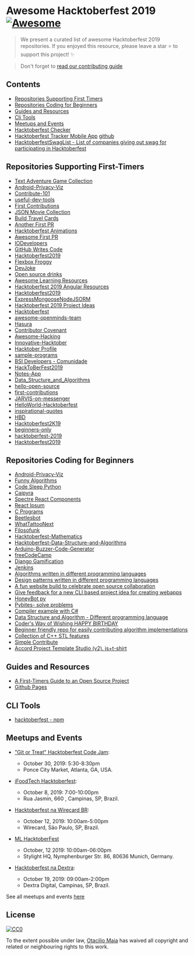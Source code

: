 # Awesome Hacktoberfest 2019 [![Awesome](https://cdn.rawgit.com/sindresorhus/awesome/d7305f38d29fed78fa85652e3a63e154dd8e8829/media/badge.svg)](https://github.com/sindresorhus/awesome)

> We present a curated list of awesome Hacktoberfest 2019 repositories. If you enjoyed this resource, please leave a star :star: to support this project! :sparkles:

> Don't forget to [read our contributing guide](https://github.com/OtacilioN/awesome-hacktoberfest-2019/blob/master/CONTRIBUTING.md)

## Contents

- [Repositories Supporting First Timers](#repositories-supporting-first-timers)
- [Repositories Coding for Beginners](#repositories-coding-for-beginners)
- [Guides and Resources](#guides-and-resources)
- [Cli Tools](#cli-tools)
- [Meetups and Events](#meetups-and-events)
- [Hacktoberfest Checker](https://hacktoberfestchecker.jenko.me/)
- [Hacktoberfest Tracker Mobile App](https://play.google.com/store/apps/details?id=com.hacktoberfesttrackerapp) [github](https://github.com/KeyboardNinjas/hacktoberfest-mobileapp)
- [HacktoberfestSwagList - List of companies giving out swag for participating in Hacktoberfest](https://hacktoberfestswaglist.com/)

## Repositories Supporting First-Timers

- [Text Adventure Game Collection](https://github.com/D4rk3l/text-adventure-hacktoberfest)
- [Android-Privacy-Viz](https://github.com/rohitasnair/android-privacy-viz)
- [Contribute-101](https://github.com/RocktimSaikia/Contribute-101)
- [useful-dev-tools](https://github.com/lucasnaja/useful-dev-tools)
- [First Contributions](https://github.com/Roshanjossey/first-contributions)
- [JSON Movie Collection](https://github.com/jsonmc/jsonmc)
- [Build Travel Cards](https://github.com/s-Hale/BuildTravelCards)
- [Another First PR](https://github.com/Joonsang1994/YourFirstPR)
- [Hacktoberfest Animations](https://github.com/NiallEccles/Hacktoberfest-animations)
- [Awesome First PR](https://github.com/mungell/awesome-for-beginners)
- [IODevelopers](https://github.com/IODevelopers/hacktoberfest)
- [GitHub Writes Code](https://github.com/JohnPhamous/GitHub-Writes-Code)
- [Hacktoberfest2019](https://github.com/Open-Source-Contributors-JSS/Hacktoberfest2019)
- [Flexbox Froggy](https://github.com/thomaspark/flexboxfroggy)
- [DevJoke](https://github.com/shrutikapoor08/devjoke)
- [Open source drinks](https://github.com/alfg/opendrinks)
- [Awesome Learning Resources](https://github.com/lauragift21/awesome-learning-resources)
- [Hacktoberfest 2019 Angular Resources](https://github.com/timdeschryver/hacktoberfest-2019-angular)
- [Hacktoberfest2019](https://github.com/luanmbrito/NodeJS-Postgresql-Mongodb)
- [ExpressMongooseNodeJSORM](https://github.com/DJilanov/Express-Mongoose-NodeJS-ORM)
- [Hacktoberfest 2019 Project Ideas](https://github.com/aletaschner/HacktoberFest2019-ProjectIdeas)
- [Hacktoberfest](https://github.com/Joonsang1994/Hacktoberfest)
- [awesome-openminds-team](https://github.com/open-minds/awesome-openminds-team)
- [Hasura](https://github.com/hasura/graphql-engine)
- [Contributor Covenant](https://github.com/ContributorCovenant/contributor_covenant)
- [Awesome-Hacking](https://github.com/Hack-with-Github/Awesome-Hacking)
- [Innovative-Hacktober](https://github.com/InnovativeCoder/Innovative-Hacktober)
- [Hacktober Profile](https://github.com/srinibasbiswal/HacktoberProfile)
- [sample-programs](https://github.com/TheRenegadeCoder/sample-programs)
- [BSI Developers - Comunidade](https://github.com/bsi-developers/comunidade)
- [HackToBerFest2019](https://github.com/HackToberFeststuff/HackToberFest2019)
- [Notes-App](https://github.com/NullByte08/Notes-App)
- [Data_Structure_and_Algorithms](https://github.com/AshwinKushwah/Data_Structure_and_Algorithms)
- [hello-open-source](https://github.com/mazipan/hello-open-source)
- [first-contributions](https://github.com/devncode/first-contributions)
- [JARVIS-on-messenger](https://github.com/swapagarwal/JARVIS-on-Messenger)
- [HelloWorld-Hacktoberfest](https://github.com/ghost1372/HelloWorld-Hacktoberfest)
- [inspirational-quotes](https://github.com/vinitshahdeo/inspirational-quotes)
- [HBD](https://github.com/vinitshahdeo/HBD)
- [Hacktoberfest2K19](https://github.com/vinitshahdeo/HacktoberFest2K19)
- [beginners-only](https://github.com/pr4shan7/beginners-only)
- [hacktoberfest-2019](https://github.com/mcao/hacktoberfest-2019)
- [Hacktoberfest2019](https://github.com/wajahatkarim3/Hacktoberfest2019)

## Repositories Coding for Beginners

- [Android-Privacy-Viz](https://github.com/rohitasnair/android-privacy-viz)
- [Funny Algorithms](https://github.com/ReciHub/FunnyAlgorithms)
- [Code Sleep Python](https://github.com/prateekiiest/Code-Sleep-Python)
- [Caipyra](https://github.com/jtemporal/caipyra)
- [Spectre React Components](https://github.com/CodeDraken/spectre-react)
- [React Ipsum](https://github.com/CodeDraken/react-ipsum)
- [C Programs](https://github.com/Akanksha1212/C_Programs)
- [Beetlesbot](https://github.com/bleeptrack/beetlesbot/)
- [WhatTattooNext](https://github.com/binarykittenDE/whatTattooNext)
- [Filosofunk](https://github.com/IgorRozani/filosofunk)
- [Hacktoberfest-Mathematics](https://github.com/BaReinhard/Hacktoberfest-Mathematics)
- [Hacktoberfest-Data-Structure-and-Algorithms](https://github.com/BaReinhard/Hacktoberfest-Data-Structure-and-Algorithms)
- [Arduino-Buzzer-Code-Generator](https://github.com/ThiagoAugustoSM/arduino-buzzer-code-generator)
- [freeCodeCamp](https://github.com/freeCodeCamp/freeCodeCamp)
- [Django Gamification](https://github.com/mattjegan/django-gamification)
- [Jenkins](https://github.com/jenkinsci/jenkins)
- [Algorithms written in different programming languages](https://github.com/ZoranPandovski/al-go-rithms)
- [Design patterns written in different programming languages](https://github.com/ZoranPandovski/design-patterns)
- [A fun website build to celebrate open source collaboration](https://github.com/Evie-Skinner18/happy_hacktoberfest_19)
- [Give feedback for a new CLI based project idea for creating webapps](https://github.com/buildtip/create-web-app/issues/60)
- [HoneyBot py](https://github.com/pyhoneybot/honeybot)
- [Pybites- solve problems](https://github.com/pybites/challenges)
- [Compiler example with C#](https://github.com/Tarcioc2/Static-Checker-Compiladores.git)
- [Data Structure and Algorithm - Different programming language](https://github.com/Vatsalparsaniya/Data-Structure)
- [Coder's Way of Wishing HAPPY BIRTHDAY](https://github.com/vinitshahdeo/HBD/issues/1)
- [Beginner friendly repo for easily contributing algorithm implementations](https://github.com/AshishOhri/Yet_Another_Algorithms_Repository)
- [Collection of C++ STL features](https://github.com/Bhupesh-V/30-seconds-of-cpp)
- [Simple Contribute](https://github.com/Henry6612700/SimpleContribute)
- [Accord Project Template Studio (v2). js+t-shirt](https://github.com/accordproject/template-studio-v2)

## Guides and Resources

- [A First-Timers Guide to an Open Source Project](https://auth0.com/blog/a-first-timers-guide-to-an-open-source-project/)
- [Github Pages](https://pages.github.com/)

## CLI Tools

- [hacktoberfest - npm](https://github.com/ziyaddin/hacktoberfest)

## Meetups and Events

- ["Git or Treat" Hacktoberfest Code Jam](https://www.meetup.com/Women-Who-Code-Atlanta/events/264879227/):

  - October 30, 2019: 5:30-8:30pm
  - Ponce City Market, Atlanta, GA, USA.

- [iFoodTech Hacktoberfest](https://www.meetup.com/pt-BR/iFood-Meetups/events/265318473/):

  - October 8, 2019: 7:00-10:00pm
  - Rua Jasmin, 660 , Campinas, SP, Brazil.

- [Hacktoberfest na Wirecard BR](https://www.eventbrite.com.br/e/hacktoberfest-na-wirecard-br-tickets-75069251151):

  - October 12, 2019: 10:00am-5:00pm
  - Wirecard, São Paulo, SP, Brazil.

- [ML HacktoberFest](https://www.meetup.com/de-DE/Hacking-Machine-Learning/events/265346430/)

  - October, 12 2019: 10:00am-06:00pm
  - Stylight HQ, Nymphenburger Str. 86, 80636 Munich, Germany.

- [Hacktoberfest na Dextra](https://www.sympla.com.br/hacktoberfest-na-dextra__671233):

  - October 19, 2019: 09:00am-2:00pm
  - Dextra Digital, Campinas, SP, Brazil.

See all meetups and events [here](https://hacktoberfest.digitalocean.com/events)

## License

[![CC0](http://mirrors.creativecommons.org/presskit/buttons/88x31/svg/cc-zero.svg)](http://creativecommons.org/publicdomain/zero/1.0)

To the extent possible under law, [Otacilio Maia](github.com/OtacilioN) has waived all copyright and related or neighbouring rights to this work.
